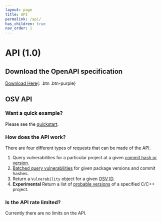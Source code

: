 ```yaml
---
layout: page
title: API
permalink: /api/
has_children: true
nav_order: 1
---
```

# API (1.0)

## Download the OpenAPI specification
[Download Here](https://osv.dev/docs/osv_service_v1.swagger.json){: .btn .btn-purple}

## OSV API
  
### Want a quick example?  
Please see the [quickstart](api-quickstart.md). 

### How does the API work?

There are four different types of requests that can be made of the API.

1. Query vulnerabilities for a particular project at a given [commit hash or version](post-v1-query.md).
2. [Batched query vulnerabilities](post-v1-querybatch.md) for given package versions and commit hashes.
3. Return a `Vulnerability` object for a given [OSV ID](get-v1-vulns.md). 
4. **Experimental** Return a list of [probable versions](post-v1-determineversion.md) of a specified C/C++ project. 

### Is the API rate limited?  
Currently there are no limits on the API.